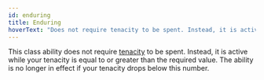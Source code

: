```yaml
---
id: enduring
title: Enduring
hoverText: "Does not require tenacity to be spent. Instead, it is active while your tenacity is equal to or greater than the required value. The ability is no longer in effect if your tenacity drops below this number."
---
```


This class ability does not require [tenacity](/docs/all/glossary/tenacity) to be spent. Instead, it is active while your tenacity is equal to or greater than the required value. The ability is no longer in effect if your tenacity drops below this number.